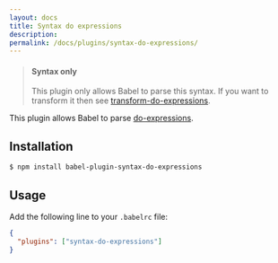 ```yaml
---
layout: docs
title: Syntax do expressions
description:
permalink: /docs/plugins/syntax-do-expressions/
---
```


<blockquote class="babel-callout babel-callout-info">
  <h4>Syntax only</h4>
  <p>
    This plugin only allows Babel to parse this syntax. If you want to transform it then
    see <a href="/docs/plugins/transform-do-expressions">transform-do-expressions</a>.
  </p>
</blockquote>

This plugin allows Babel to parse [do-expressions](http://wiki.ecmascript.org/doku.php?id=strawman:do_expressions).

## Installation

```sh
$ npm install babel-plugin-syntax-do-expressions
```

## Usage

Add the following line to your `.babelrc` file:

```json
{
  "plugins": ["syntax-do-expressions"]
}
```
